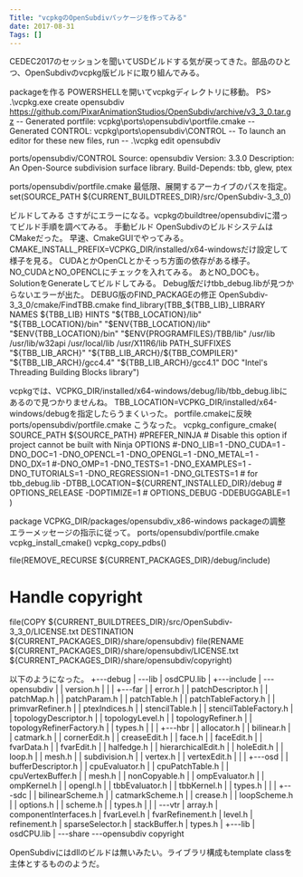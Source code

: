 ```yaml
---
Title: "vcpkgのOpenSubdivパッケージを作ってみる"
date: 2017-08-31
Tags: []
---
```


CEDEC2017のセッションを聞いてUSDビルドする気が戻ってきた。部品のひとつ、OpenSubdivのvcpkg版ビルドに取り組んでみる。

packageを作る
POWERSHELLを開いてvcpkgディレクトリに移動。
PS> .\vcpkg.exe create opensubdiv https://github.com/PixarAnimationStudios/OpenSubdiv/archive/v3_3_0.tar.gz
-- Generated portfile: vcpkg\ports\opensubdiv\portfile.cmake
-- Generated CONTROL: vcpkg\ports\opensubdiv\CONTROL
-- To launch an editor for these new files, run
--     .\vcpkg edit opensubdiv

ports/opensubdiv/CONTROL
Source: opensubdiv
Version: 3.3.0
Description: An Open-Source subdivision surface library.
Build-Depends: tbb, glew, ptex

ports/opensubdiv/portfile.cmake
最低限、展開するアーカイブのパスを指定。
set(SOURCE_PATH ${CURRENT_BUILDTREES_DIR}/src/OpenSubdiv-3_3_0)

ビルドしてみる
さすがにエラーになる。vcpkgのbuildtree/opensubdivに潜ってビルド手順を調べてみる。
手動ビルド
OpenSubdivのビルドシステムはCMakeだった。
早速、CmakeGUIでやってみる。
CMAKE_INSTALL_PREFIX=VCPKG_DIR/installed/x64-windowsだけ設定して様子を見る。
CUDAとかOpenCLとかそっち方面の依存がある様子。
NO_CUDAとNO_OPENCLにチェックを入れてみる。
あとNO_DOCも。
SolutionをGenerateしてビルドしてみる。
Debug版だけtbb_debug.libが見つからないエラーが出た。
DEBUG版のFIND_PACKAGEの修正
OpenSubdiv-3_3_0/cmake/FindTBB.cmake
    find_library(TBB_${TBB_LIB}_LIBRARY
        NAMES
            ${TBB_LIB}
        HINTS
            "${TBB_LOCATION}/lib"
            "${TBB_LOCATION}/bin"
            "$ENV{TBB_LOCATION}/lib"
            "$ENV{TBB_LOCATION}/bin"
            "$ENV{PROGRAMFILES}/TBB/lib"
            /usr/lib
            /usr/lib/w32api
            /usr/local/lib
            /usr/X11R6/lib
        PATH_SUFFIXES
            "${TBB_LIB_ARCH}"
            "${TBB_LIB_ARCH}/${TBB_COMPILER}"
            "${TBB_LIB_ARCH}/gcc4.4"
            "${TBB_LIB_ARCH}/gcc4.1"
        DOC "Intel's Threading Building Blocks library")

vcpkgでは、VCPKG_DIR/installed/x64-windows/debug/lib/tbb_debug.libにあるので見つかりませんね。
TBB_LOCATION=VCPKG_DIR/installed/x64-windows/debugを指定したらうまくいった。
portfile.cmakeに反映
ports/opensubdiv/portfile.cmake
こうなった。
vcpkg_configure_cmake(
    SOURCE_PATH ${SOURCE_PATH}
    #PREFER_NINJA # Disable this option if project cannot be built with Ninja
    OPTIONS
        #-DNO_LIB=1
        -DNO_CUDA=1
        -DNO_DOC=1
        -DNO_OPENCL=1
        -DNO_OPENGL=1
        -DNO_METAL=1
        -DNO_DX=1
        #-DNO_OMP=1
        -DNO_TESTS=1
        -DNO_EXAMPLES=1
        -DNO_TUTORIALS=1
        -DNO_REGRESSION=1
        -DNO_GLTESTS=1
        # for tbb_debug.lib
        -DTBB_LOCATION=${CURRENT_INSTALLED_DIR}/debug
    # OPTIONS_RELEASE -DOPTIMIZE=1
    # OPTIONS_DEBUG -DDEBUGGABLE=1
)

package
VCPKG_DIR/packages/opensubdiv_x86-windows
packageの調整
エラーメッセージの指示に従って。
ports/opensubdiv/portfile.cmake
vcpkg_install_cmake()
vcpkg_copy_pdbs()

file(REMOVE_RECURSE ${CURRENT_PACKAGES_DIR}/debug/include)

# Handle copyright
file(COPY ${CURRENT_BUILDTREES_DIR}/src/OpenSubdiv-3_3_0/LICENSE.txt DESTINATION ${CURRENT_PACKAGES_DIR}/share/opensubdiv)
file(RENAME ${CURRENT_PACKAGES_DIR}/share/opensubdiv/LICENSE.txt ${CURRENT_PACKAGES_DIR}/share/opensubdiv/copyright)

以下のようになった。
+---debug
|   \---lib
|           osdCPU.lib
|
+---include
|   \---opensubdiv
|       |   version.h
|       |
|       +---far
|       |       error.h
|       |       patchDescriptor.h
|       |       patchMap.h
|       |       patchParam.h
|       |       patchTable.h
|       |       patchTableFactory.h
|       |       primvarRefiner.h
|       |       ptexIndices.h
|       |       stencilTable.h
|       |       stencilTableFactory.h
|       |       topologyDescriptor.h
|       |       topologyLevel.h
|       |       topologyRefiner.h
|       |       topologyRefinerFactory.h
|       |       types.h
|       |
|       +---hbr
|       |       allocator.h
|       |       bilinear.h
|       |       catmark.h
|       |       cornerEdit.h
|       |       creaseEdit.h
|       |       face.h
|       |       faceEdit.h
|       |       fvarData.h
|       |       fvarEdit.h
|       |       halfedge.h
|       |       hierarchicalEdit.h
|       |       holeEdit.h
|       |       loop.h
|       |       mesh.h
|       |       subdivision.h
|       |       vertex.h
|       |       vertexEdit.h
|       |
|       +---osd
|       |       bufferDescriptor.h
|       |       cpuEvaluator.h
|       |       cpuPatchTable.h
|       |       cpuVertexBuffer.h
|       |       mesh.h
|       |       nonCopyable.h
|       |       ompEvaluator.h
|       |       ompKernel.h
|       |       opengl.h
|       |       tbbEvaluator.h
|       |       tbbKernel.h
|       |       types.h
|       |
|       +---sdc
|       |       bilinearScheme.h
|       |       catmarkScheme.h
|       |       crease.h
|       |       loopScheme.h
|       |       options.h
|       |       scheme.h
|       |       types.h
|       |
|       \---vtr
|               array.h
|               componentInterfaces.h
|               fvarLevel.h
|               fvarRefinement.h
|               level.h
|               refinement.h
|               sparseSelector.h
|               stackBuffer.h
|               types.h
|
+---lib
|       osdCPU.lib
|
\---share
    \---opensubdiv
            copyright

OpenSubdivにはdllのビルドは無いみたい。ライブラリ構成もtemplate classを主体とするもののようだ。
